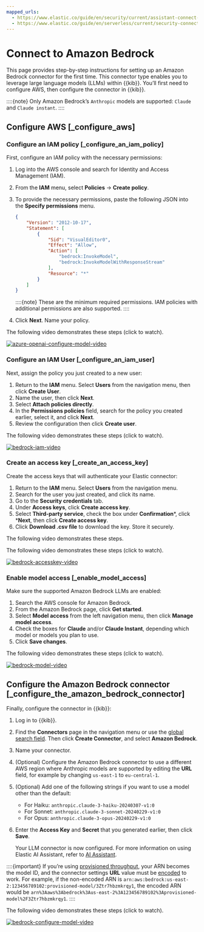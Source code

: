 ```yaml
---
mapped_urls:
  - https://www.elastic.co/guide/en/security/current/assistant-connect-to-bedrock.html
  - https://www.elastic.co/guide/en/serverless/current/security-connect-to-bedrock.html
---
```


# Connect to Amazon Bedrock

This page provides step-by-step instructions for setting up an Amazon Bedrock connector for the first time. This connector type enables you to leverage large language models (LLMs) within {{kib}}. You’ll first need to configure AWS, then configure the connector in {{kib}}.

::::{note}
Only Amazon Bedrock’s `Anthropic` models are supported: `Claude` and `Claude instant`.
::::



## Configure AWS [_configure_aws]


### Configure an IAM policy [_configure_an_iam_policy]

First, configure an IAM policy with the necessary permissions:

1. Log into the AWS console and search for Identity and Access Management (IAM).
2. From the **IAM** menu, select **Policies** → **Create policy**.
3. To provide the necessary permissions, paste the following JSON into the **Specify permissions** menu.

    ```json
    {
        "Version": "2012-10-17",
        "Statement": [
            {
                "Sid": "VisualEditor0",
                "Effect": "Allow",
                "Action": [
                    "bedrock:InvokeModel",
                    "bedrock:InvokeModelWithResponseStream"
                ],
                "Resource": "*"
            }
        ]
    }
    ```

    ::::{note}
    These are the minimum required permissions. IAM policies with additional permissions are also supported.
    ::::

4. Click **Next**. Name your policy.

The following video demonstrates these steps (click to watch).

[![azure-openai-configure-model-video](https://play.vidyard.com/ek6NpHaj6u4keZyEjPWXcT.jpg)](https://videos.elastic.co/watch/ek6NpHaj6u4keZyEjPWXcT?)



### Configure an IAM User [_configure_an_iam_user]

Next, assign the policy you just created to a new user:

1. Return to the **IAM** menu. Select **Users** from the navigation menu, then click **Create User**.
2. Name the user, then click **Next**.
3. Select **Attach policies directly**.
4. In the **Permissions policies** field, search for the policy you created earlier, select it, and click **Next**.
5. Review the configuration then click **Create user**.

The following video demonstrates these steps (click to watch).

[![bedrock-iam-video](https://play.vidyard.com/5BQb2P818SMddRo6gA79hd.jpg)](https://videos.elastic.co/watch/5BQb2P818SMddRo6gA79hd?)



### Create an access key [_create_an_access_key]

Create the access keys that will authenticate your Elastic connector:

1. Return to the **IAM** menu. Select **Users** from the navigation menu.
2. Search for the user you just created, and click its name.
3. Go to the **Security credentials** tab.
4. Under **Access keys**, click **Create access key**.
5. Select **Third-party service**, check the box under **Confirmation***, click ***Next**, then click **Create access key**.
6. Click **Download .csv file** to download the key. Store it securely.

The following video demonstrates these steps.

The following video demonstrates these steps (click to watch).

[![bedrock-accesskey-video](https://play.vidyard.com/8oXgP1fbaQCqjWUgncF9at.jpg)](https://videos.elastic.co/watch/8oXgP1fbaQCqjWUgncF9at?)


### Enable model access [_enable_model_access]

Make sure the supported Amazon Bedrock LLMs are enabled:

1. Search the AWS console for Amazon Bedrock.
2. From the Amazon Bedrock page, click **Get started**.
3. Select **Model access** from the left navigation menu, then click **Manage model access**.
4. Check the boxes for **Claude** and/or **Claude Instant**, depending which model or models you plan to use.
5. Click **Save changes**.

The following video demonstrates these steps (click to watch).

[![bedrock-model-video](https://play.vidyard.com/Z7zpHq4N9uvUxegBUMbXDj.jpg)](https://videos.elastic.co/watch/Z7zpHq4N9uvUxegBUMbXDj?)


## Configure the Amazon Bedrock connector [_configure_the_amazon_bedrock_connector]

Finally, configure the connector in {{kib}}:

1. Log in to {{kib}}.
2. Find the **Connectors** page in the navigation menu or use the [global search field](/explore-analyze/find-and-organize/find-apps-and-objects.md). Then click **Create Connector**, and select **Amazon Bedrock**.
3. Name your connector.
4. (Optional) Configure the Amazon Bedrock connector to use a different AWS region where Anthropic models are supported by editing the **URL** field, for example by changing `us-east-1` to `eu-central-1`.
5. (Optional) Add one of the following strings if you want to use a model other than the default:

    * For Haiku: `anthropic.claude-3-haiku-20240307-v1:0`
    * For Sonnet: `anthropic.claude-3-sonnet-20240229-v1:0`
    * For Opus: `anthropic.claude-3-opus-20240229-v1:0`

6. Enter the **Access Key** and **Secret** that you generated earlier, then click **Save**.

    Your LLM connector is now configured. For more information on using Elastic AI Assistant, refer to [AI Assistant](/solutions/security/ai/ai-assistant.md).


::::{important}
If you’re using [provisioned throughput](https://docs.aws.amazon.com/bedrock/latest/userguide/prov-throughput.html), your ARN becomes the model ID, and the connector settings **URL** value must be [encoded](https://www.urlencoder.org/) to work. For example, if the non-encoded ARN is `arn:aws:bedrock:us-east-2:123456789102:provisioned-model/3Ztr7hbzmkrqy1`, the encoded ARN would be `arn%3Aaws%3Abedrock%3Aus-east-2%3A123456789102%3Aprovisioned-model%2F3Ztr7hbzmkrqy1`.
::::


The following video demonstrates these steps (click to watch).

[![bedrock-configure-model-video](https://play.vidyard.com/QJe4RcTJbp6S6m9CkReEXs.jpg)](https://videos.elastic.co/watch/QJe4RcTJbp6S6m9CkReEXs?)